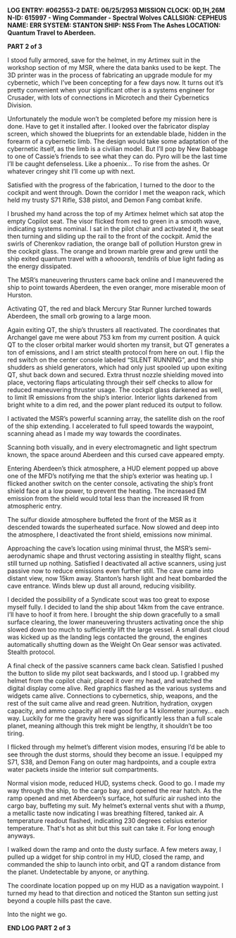 **LOG ENTRY: #062553-2
DATE: 06/25/2953
MISSION CLOCK: 0D,1H,26M
N-ID: 615997 - Wing Commander - Spectral Wolves
CALLSIGN: CEPHEUS 
NAME: ERR 
SYSTEM: STANTON
SHIP: NSS From The Ashes
LOCATION: Quantum Travel to Aberdeen.**

**PART 2 of 3**

I stood fully armored, save for the helmet, in my Artimex suit in the workshop section of my MSR, where the data banks used to be kept. The 3D printer was in the process of fabricating an upgrade module for my cybernetic, which I’ve been concepting for a few days now. It turns out it’s pretty convenient when your significant other is a systems engineer for Crusader, with lots of connections in Microtech and their Cybernetics Division. 

Unfortunately the module won’t be completed before my mission here is done. Have to get it installed after. 
I looked over the fabricator display screen, which showed the blueprints for an extendable blade, hidden in the forearm of a cybernetic limb. The design would take some adaptation of the cybernetic itself, as the limb is a civilian model. But I’ll pop by New Babbage to one of Cassie’s friends to see what they can do. 
Pyro will be the last time I’ll be caught defenseless. 
Like a phoenix… To rise from the ashes. Or whatever cringey shit I’ll come up with next. 

Satisfied with the progress of the fabrication, I turned to the door to the cockpit and went through. Down the corridor I met the weapon rack, which held my trusty S71 Rifle, S38 pistol, and Demon Fang combat knife.

I brushed my hand across the top of my Artimex helmet which sat atop the empty Copilot seat. The visor flicked from red to green in a smooth wave, indicating systems nominal. 
I sat in the pilot chair and activated it, the seat then turning and sliding up the rail to the front of the cockpit.
Amid the swirls of Cherenkov radiation, the orange ball of pollution Hurston grew in the cockpit glass. The orange and brown marble grew and grew until the ship exited quantum travel with a *whooorsh*, tendrils of blue light fading as the energy dissipated.

The MSR’s maneuvering thrusters came back online and I maneuvered the ship to point towards Aberdeen, the even oranger, more miserable moon of Hurston. 

Activating QT, the red and black Mercury Star Runner lurched towards Aberdeen, the small orb growing to a large moon.

Again exiting QT, the ship’s thrusters all reactivated. The coordinates that Archangel gave me were about 753 km from my current position.  A quick QT to the closer orbital marker would shorten my transit, but QT generates a ton of emissions, and I am strict stealth protocol from here on out.
I flip the red switch on the center console labeled “SILENT RUNNING”, and the ship shudders as shield generators, which had only just spooled up upon exiting QT, shut back down and secured. Extra thrust nozzle shielding moved into place, vectoring flaps articulating through their self checks to allow for reduced maneuvering thruster usage. The cockpit glass darkened as well, to limit IR emissions from the ship’s interior. Interior lights darkened from bright white to a dim red, and the power plant reduced its output to follow. 

I activated the MSR’s powerful scanning array, the satellite dish on the roof of the ship extending. I accelerated to full speed towards the waypoint, scanning ahead as I made my way towards the coordinates. 

Scanning both visually, and in every electromagnetic and light spectrum known, the space around Aberdeen and this cursed cave appeared empty. 

Entering Aberdeen’s thick atmosphere, a HUD element popped up above one of the MFD’s notifying me that the ship’s exterior was heating up. I flicked another switch on the center console, activating the ship’s front shield face at a low power, to prevent the heating.
The increased EM emission from the shield would total less than the increased IR from atmospheric entry.

The sulfur dioxide atmosphere buffeted the front of the MSR as it descended towards the superheated surface. Now slowed and deep into the atmosphere, I deactivated the front shield, emissions now minimal. 

Approaching the cave’s location using minimal thrust, the MSR’s semi-aerodynamic shape and thrust vectoring assisting in stealthy flight, scans still turned up nothing. Satisfied I deactivated all active scanners, using just passive now to reduce emissions even further still. 
The cave came into distant view, now 15km away. Stanton’s harsh light and heat bombarded the cave entrance. Winds blew up dust all around, reducing visibility. 

I decided the possibility of a Syndicate scout was too great to expose myself fully. I decided to land the ship about 14km from the cave entrance. I’ll have to hoof it from here. I brought the ship down gracefully to a small surface clearing, the lower maneuvering thrusters activating once the ship slowed down too much to sufficiently lift the large vessel.
A small dust cloud was kicked up as the landing legs contacted the ground, the engines automatically shutting down as the Weight On Gear sensor was activated. Stealth protocol.

A final check of the passive scanners came back clean. Satisfied I pushed the button to slide my pilot seat backwards, and I stood up. I grabbed my helmet from the copilot chair, placed it over my head, and watched the digital display come alive.
Red graphics flashed as the various systems and widgets came alive. Connections to cybernetics, ship, weapons, and the rest of the suit came alive and read green. Nutrition, hydration, oxygen capacity, and ammo capacity all read good for a 14 kilometer journey… each way. Luckily for me the gravity here was significantly less than a full scale planet, meaning although this trek might be lengthy, it shouldn’t be too tiring. 

I flicked through my helmet’s different vision modes, ensuring I’d be able to see through the dust storms, should they become an issue. I equipped my S71, S38, and Demon Fang on outer mag hardpoints, and a couple extra water packets inside the interior suit compartments. 

Normal vision mode, reduced HUD, systems check. Good to go. I made my way through the ship, to the cargo bay, and opened the rear hatch.
As the ramp opened and met Aberdeen’s surface, hot sulfuric air rushed into the cargo bay, buffeting my suit. My helmet’s external vents shut with a *thump*, a metallic taste now indicating I was breathing filtered, tanked air. A temperature readout flashed, indicating 230 degrees celsius exterior temperature. That's hot as shit but this suit can take it. For long enough anyways. 

I walked down the ramp and onto the dusty surface. A few meters away, I pulled up a widget for ship control in my HUD, closed the ramp, and commanded the ship to launch into orbit, and QT a random distance from the planet. Undetectable by anyone, or anything. 

The coordinate location popped up on my HUD as a navigation waypoint. I turned my head to that direction and noticed the Stanton sun setting just beyond a couple hills past the cave. 

Into the night we go. 

**END LOG PART 2 of 3**